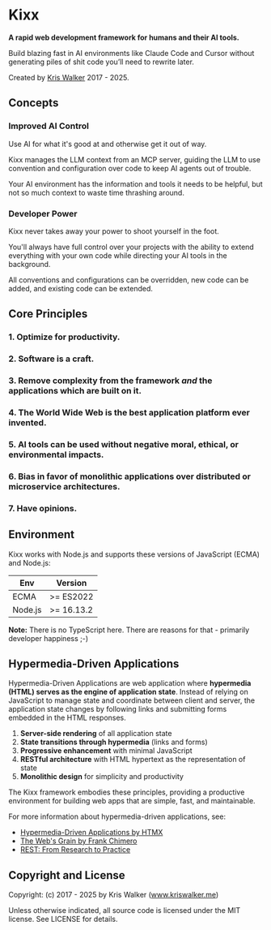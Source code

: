 Kixx
====
__A rapid web development framework for humans and their AI tools.__

Build blazing fast in AI environments like Claude Code and Cursor without generating piles of shit code you’ll need to rewrite later.

Created by [Kris Walker](https://www.kriswalker.me) 2017 - 2025.

Concepts
--------
### Improved AI Control
Use AI for what it's good at and otherwise get it out of way.

Kixx manages the LLM context from an MCP server, guiding the LLM to use convention and configuration over code to keep AI agents out of trouble.

Your AI environment has the information and tools it needs to be helpful, but not so much context to waste time thrashing around.

### Developer Power
Kixx never takes away your power to shoot yourself in the foot.

You'll always have full control over your projects with the ability to extend everything with your own code while directing your AI tools in the background.

All conventions and configurations can be overridden, new code can be added, and existing code can be extended.

Core Principles
---------------

### 1. Optimize for productivity.

### 2. Software is a craft.

### 3. Remove complexity from the framework *and* the applications which are built on it.

### 4. The World Wide Web is the best application platform ever invented.

### 5. AI tools can be used without negative moral, ethical, or environmental impacts.

### 6. Bias in favor of monolithic applications over distributed or microservice architectures.

### 7. Have opinions.

Environment
-----------
Kixx works with Node.js and supports these versions of JavaScript (ECMA) and Node.js:

| Env     | Version    |
|---------|------------|
| ECMA    | >= ES2022  |
| Node.js | >= 16.13.2 |

__Note:__ There is no TypeScript here. There are reasons for that - primarily developer happiness ;-)

Hypermedia-Driven Applications
------------------------------
Hypermedia-Driven Applications are web application where **hypermedia (HTML) serves as the engine of application state**. Instead of relying on JavaScript to manage state and coordinate between client and server, the application state changes by following links and submitting forms embedded in the HTML responses.

1. **Server-side rendering** of all application state
2. **State transitions through hypermedia** (links and forms)
3. **Progressive enhancement** with minimal JavaScript
4. **RESTful architecture** with HTML hypertext as the representation of state
5. **Monolithic design** for simplicity and productivity

The Kixx framework embodies these principles, providing a productive environment for building web apps that are simple, fast, and maintainable.

For more information about hypermedia-driven applications, see:
- [Hypermedia-Driven Applications by HTMX](https://htmx.org/essays/hypermedia-driven-applications/)
- [The Web's Grain by Frank Chimero](https://frankchimero.com/blog/2015/the-webs-grain/)
- [REST: From Research to Practice](https://www.ics.uci.edu/~fielding/pubs/dissertation/rest_arch_style.htm) 

Copyright and License
---------------------
Copyright: (c) 2017 - 2025 by Kris Walker (www.kriswalker.me)

Unless otherwise indicated, all source code is licensed under the MIT license. See LICENSE for details.
